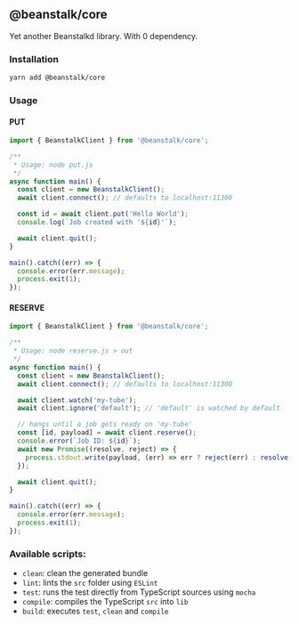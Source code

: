 ## @beanstalk/core

Yet another Beanstalkd library. With 0 dependency.

### Installation
```sh
yarn add @beanstalk/core
```

### Usage
#### PUT
```ts
import { BeanstalkClient } from '@beanstalk/core';

/**
 * Usage: node put.js
 */
async function main() {
  const client = new BeanstalkClient();
  await client.connect(); // defaults to localhost:11300

  const id = await client.put('Hello World');
  console.log(`Job created with '${id}'`);

  await client.quit();
}

main().catch((err) => {
  console.error(err.message);
  process.exit(1);
});
```

#### RESERVE
```ts
import { BeanstalkClient } from '@beanstalk/core';

/**
 * Usage: node reserve.js > out
 */
async function main() {
  const client = new BeanstalkClient();
  await client.connect(); // defaults to localhost:11300

  await client.watch('my-tube');
  await client.ignore('default'); // 'default' is watched by default

  // hangs until a job gets ready on 'my-tube'
  const [id, payload] = await client.reserve();
  console.error(`Job ID: ${id}`);
  await new Promise((resolve, reject) => {
    process.stdout.write(payload, (err) => err ? reject(err) : resolve());
  });

  await client.quit();
}

main().catch((err) => {
  console.error(err.message);
  process.exit(1);
});
```

### Available scripts:
 - `clean`: clean the generated bundle
 - `lint`: lints the `src` folder using `ESLint`
 - `test`: runs the test directly from TypeScript sources using `mocha`
 - `compile`: compiles the TypeScript `src` into `lib`
 - `build`: executes `test`, `clean` and `compile`
